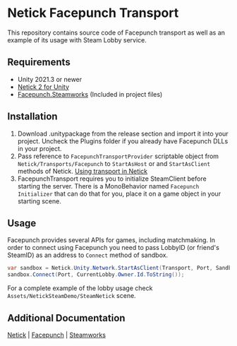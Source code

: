 # Netick Facepunch Transport
This repository contains source code of Facepunch transport as well as an example of its usage with Steam Lobby service.

## Requirements
- Unity 2021.3 or newer
- [Netick 2 for Unity](https://github.com/NetickNetworking/NetickForUnity)
- [Facepunch.Steamworks](https://github.com/Facepunch/Facepunch.Steamworks) (Included in project files)

## Installation
1. Download .unitypackage from the release section and import it into your project. Uncheck the Plugins folder if you already have Facepunch DLLs in your project.
2. Pass reference to `FacepunchTransportProvider` scriptable object from `Netick/Transports/Facepunch` to `StartAsHost` or and `StartAsClient` methods of Netick. [Using transport in Netick](https://netick.net/docs/2/articles/getting-started-guide/2-setting-up-the-game.html#transport)
3. FacepunchTransport requires you to initialize SteamClient before starting the server. There is a MonoBehavior named `Facepunch Initializer` that can do that for you, place it on a game object in your starting scene.

## Usage
Facepunch provides several APIs for games, including matchmaking. In order to connect using Facepunch you need to pass LobbyID (or friend's SteamID) as an address to `Connect` method of sandbox. 
```cs
var sandbox = Netick.Unity.Network.StartAsClient(Transport, Port, SandboxPrefab);
sandbox.Connect(Port, CurrentLobby.Owner.Id.ToString());
```
For a complete example of the lobby usage check `Assets/NetickSteamDemo/SteamNetick` scene. 

## Additional Documentation
[Netick](https://netick.net/docs/2) | [Facepunch](https://wiki.facepunch.com/steamworks/) | [Steamworks](https://partner.steamgames.com/doc/home)
